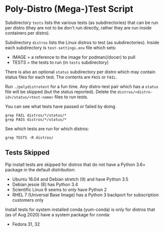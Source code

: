 # Poly-Distro (Mega-)Test Script

Subdirectory `tests` lists the various tests (as subdirectories) that can be
run per distro (they are not to be don't run directly, rather they are run
inside containers per distro).

Subdirectory `distros` lists the Linux distros to test (as subdirectories).
Inside each subdirectory is `test-settings.env` file which sets:

* IMAGE = a reference to the image for podman(/docer) to pull
* TESTS = the tests to run (in `tests` subdirectory)

There is also an optional `status` subdirectory per distro which may contain
status files for each test. The contents are `PASS` or `FAIL`.

Run `./polydistrotest` for a fun time. Any distro-test pair which has a `status` file
will be skipped (but the status reported). Delete the
`distros/<distro-id>/status/<test-name>` files to run tests.

You can see what tests have passed or failed by doing
```
grep FAIL distros/*/status/*
grep PASS distros/*/status/*
```

See which tests are run for which distros:
```
grep TESTS -R distros/
```

## Tests Skipped

Pip install tests are skipped for distros that do not have a Python 3.6+
package in the default distribution:

* Ubuntu 16.04 and Debian stretch (9) and have Python 3.5
* Debian jessie (8) has Python 3.4
* Scientific Linux 6 seems to only have Python 2
* RHEL 7 (Universal Base Image) has a Python 3 backport for subscription customers only

Install tests for system installed conda (yum-conda) is only for
distros that (as of Aug 2020) have a system package for conda:

* Fedora 31, 32

